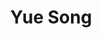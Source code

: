 ---
layout: page
title: Yue Song
description: Undergraduate (Chemistry)<br>Final year project<br>Email&#58; Yue.Song21@student.xjtlu.edu.cn
img: assets/img/yue_song.jpeg
redirect: 
importance: 4
category: Undergraduates
horizontal: true
---